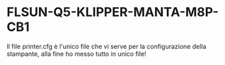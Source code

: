 # FLSUN-Q5-KLIPPER-MANTA-M8P-CB1
Il file printer.cfg è l'unico file che vi serve per la configurazione della stampante, alla fine ho messo tutto in unico file!
